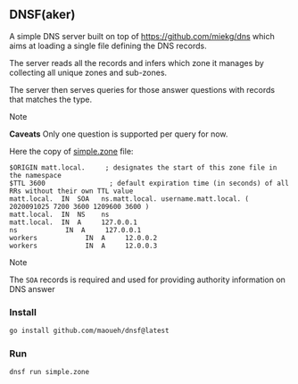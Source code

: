 ## DNSF(aker)

A simple DNS server built on top of https://github.com/miekg/dns which aims at loading a single file defining the DNS records.

The server reads all the records and infers which zone it manages by collecting all unique zones and sub-zones.

The server then serves queries for those answer questions with records that matches the type.

> [!NOTE]
> **Caveats** Only one question is supported per query for now.

Here the copy of [simple.zone](./simple.zone) file:

```
$ORIGIN matt.local.     ; designates the start of this zone file in the namespace
$TTL 3600                ; default expiration time (in seconds) of all RRs without their own TTL value
matt.local.  IN  SOA   ns.matt.local. username.matt.local. ( 2020091025 7200 3600 1209600 3600 )
matt.local.  IN  NS    ns
matt.local.  IN  A     127.0.0.1
ns            IN  A     127.0.0.1
workers            IN  A     12.0.0.2
workers            IN  A     12.0.0.3
```

> [!NOTE]
> The `SOA` records is required and used for providing authority information on DNS answer

### Install

```bash
go install github.com/maoueh/dnsf@latest
```

### Run

```bash
dnsf run simple.zone
```

